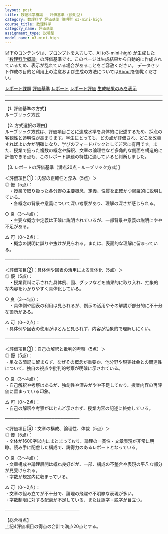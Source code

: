 ```yaml
---
layout: post
title: 数理科学概論 - 評価基準 (説明型)
category: 数理科学 評価基準 説明型 o3-mini-high
course_title: 数理科学
category_name: 評価基準
assignment_type: 説明型
model_name: o3-mini-high
---
```


以下のコンテンツは、[プロンプト](https://github.com/takedatoshiyuki/synthetic_assignments/tree/main/generated/数理科学/o3-mini-high/prompt_評価基準-説明型.md)を入力して、AI (o3-mini-high) が生成した「[数理科学概論](/contents/数理科学/)」の評価基準です。このページは生成結果から自動的に作成されているため、表示が乱れている場合があることをご容赦ください。
データセット作成の目的と利用上の注意および生成の方法については[About](/About)を御覧ください。

[レポート課題](../レポート課題-説明型)
[評価基準](../評価基準-説明型)
[レポート](../レポート-説明型)
[レポート評価](../レポート評価-説明型)
[生成結果のみを表示](https://github.com/takedatoshiyuki/synthetic_assignments/tree/main/generated/数理科学/o3-mini-high/評価基準-説明型.md)
  

***
***
  
【1. 評価基準の方式】  
ルーブリック方式

【2. 方式選択の理由】  
ルーブリック方式は、評価項目ごとに達成水準を具体的に記述するため、採点の客観性と透明性が高まります。学生にとっても、どの点が評価され、どこを改善すればよいかが明確になり、学びのフィードバックとして非常に有用です。また、授業で扱った複数の概念や解釈、文章の論理性など多角的な側面を構造的に評価できる点も、このレポート課題の特性に適していると判断しました。

【3. レポートの評価基準（満点20点・ルーブリック方式）】  

＜評価項目①：内容の正確性と深み（5点）＞  
◎ 優（5点）：  
　・授業で取り扱った各分野の主要概念、定義、性質を正確かつ網羅的に説明している。  
　・各概念の背景や意義について深い考察があり、理解の深さが感じられる。  

○ 良（3～4点）：  
　・主要な概念や定義は正確に説明されているが、一部背景や意義の説明にやや不足がある。  

△ 可（0～2点）：  
　・概念の説明に誤りや抜けが見られる。または、表面的な理解に留まっている。  

────────────────────────  

＜評価項目②：具体例や図表の活用による具体化（5点）＞  
◎ 優（5点）：  
　・授業資料に示された具体例、図、グラフなどを効果的に取り入れ、抽象的な内容をわかりやすく具体化している。  

○ 良（3～4点）：  
　・具体例や図表の利用は見られるが、例示の活用やその解説が部分的に不十分な箇所がある。  

△ 可（0～2点）：  
	・具体例や図表の使用がほとんど見られず、内容が抽象的で理解しにくい。  

────────────────────────  

＜評価項目③：自己の解釈と批判的考察（5点）＞  
◎ 優（5点）：  
	・単なる暗記に留まらず、なぜその概念が重要か、他分野や現実社会との関連性について、独自の視点や批判的考察が明確に示されている。  

○ 良（3～4点）：  
	・自己解釈や考察はあるが、独創性や深みがやや不足しており、授業内容の再評価に留まっている印象。  

△ 可（0～2点）：  
	・自己の解釈や考察がほとんど示されず、授業内容の記述に終始している。  

────────────────────────  

＜評価項目④：文章の構成、論理性、体裁（5点）＞  
◎ 優（5点）：  
	・全体が1600字以内にまとまっており、論理の一貫性・文章表現が非常に明瞭。読み手に配慮した構成で、説得力のあるレポートとなっている。  

○ 良（3～4点）：  
	・文章構成や論理展開は概ね良好だが、一部、構成の不整合や表現の平凡な部分が見受けられる。  
	・字数が規定内に収まっている。  

△ 可（0～2点）：  
	・文章の組み立てが不十分で、論理の飛躍や不明瞭な表現が多い。  
	・字数制限に対する配慮が不足している、または誤字・脱字が目立つ。  

────────────────────────  

【総合得点】  
上記4評価項目の得点の合計で満点20点とする。
